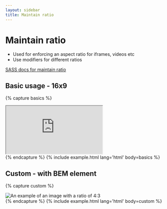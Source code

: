 ```yaml
---
layout: sidebar
title: Maintain ratio
---
```


# Maintain ratio

- Used for enforcing an aspect ratio for iframes, videos etc
- Use modifiers for different ratios

<a class="btn" href="{{ site.baseurl }}{% link technical/sass/documentation/components.md %}#css-.maintain-ratio">SASS docs for maintain ratio</a>

## Basic usage - 16x9

{% capture basics %}
<div class="maintain-ratio maintain-ratio--16-9">
    <iframe src="https://www.youtube.com/embed/dQw4w9WgXcQ" allowfullscreen></iframe>
</div>
{% endcapture %}
{% include example.html lang='html' body=basics %}

## Custom - with BEM element

{% capture custom %}
<div class="maintain-ratio maintain-ratio--4-3">
    <img class="maintain-ratio__item" src="http://placehold.it/800x600" alt="An example of an image with a ratio of 4:3" />
</div>
{% endcapture %}
{% include example.html lang='html' body=custom %}